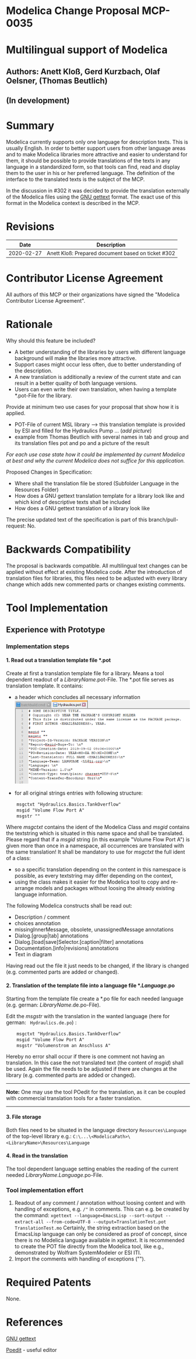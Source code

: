 # Modelica Change Proposal MCP-0035
# Multilingual support of Modelica
## Authors: Anett Kloß, Gerd Kurzbach, Olaf Oelsner, (Thomas Beutlich)
(In development) 
--

# Summary
Modelica currently supports only one language for description texts. This is usually English. In order to better support users from other language areas and to make Modelica libraries more attractive and easier to understand for them, it should be possible to provide translations of the texts in any language in a standardized form, so that tools can find, read and display them to the user in his or her preferred language.
The definition of the interface to the translated texts is the subject of the MCP.

In the discussion in #302 it was decided to provide the translation externally of the Modelica files using the [GNU gettext](https://www.gnu.org/software/gettext/) format. The exact use of this format in the Modelica context is described in the MCP.

# Revisions
| Date | Description |
| --- | --- |
| 2020-02-27 | Anett Kloß: Prepared document based on ticket #302 |

# Contributor License Agreement
All authors of this MCP or their organizations have signed the "Modelica Contributor License Agreement". 

# Rationale
Why should this feature be included? 
* A better understanding of the libraries by users with different language background will make the libraries more attractive. 
* Support cases might occur less often, due to better understanding of the description. 
* A new translation is additionally a review of the current state and can result in a better quality of both language versions.
* Users can even write their own translation, when having a template *.pot-File for the library. 

Provide at minimum two use cases for your proposal that show how it is applied. 
* POT-File of current MSL library --> this translation template is provided by ESI and filled for the Hydraulics Pump ... 
(*add picture*)
* example from Thomas Beutlich with several names in tab and group and its translation files pot and po and a picture of the result

*For each use case state how it could be implemented by current Modelica at best and why the current Modelica does not suffice for this application.*

Proposed Changes in Specification: 
* Where shall the translation file be stored (Subfolder Language in the Resources Folder)
* How does a GNU gettext translation template for a library look like and which kind of descriptive texts shall be included
* How does a GNU gettext translation of a library look like

The precise updated text of the specification is part of this branch/pull-request: No.

# Backwards Compatibility
The proposal is backwards compatible. All multilingual text changes can be applied without effect at existing Modelica code. 
After the introduction of translation files for libraries, this files need to be adjusted with every library change which adds new commented parts or changes existing comments.

# Tool Implementation

## Experience with Prototype
### Implementation steps
#### 1. Read out a translation template file \*.pot
Create at first a translation template file for a library. Means a tool dependent readout of a *LibraryName*.pot-File. The \*.pot file serves as translation template. It contains: 
- a header which concludes all necessary information
![Header of a *.pot file](POT_Header.png)

- for all original strings entries with following structure: 
```
    msgctxt "Hydraulics.Basics.TankOverflow"
    msgid "Volume Flow Port A"
    msgstr ""
```

Where *msgctxt* contains the ident of the Modelica Class and *msgid* contains the textstring which is situated in this name space and shall be translated. Please regard that if a *msgid* string (in this example "Volume Flow Port A") is given more than once in a namespace, all occurrences are translated with the same translation!
It shall be mandatory to use for *msgctxt* the full ident of a class:
- so a specific translation depending on the content in this namespace is possible, as every textstring may differ depending on the context,
- using the class makes it easier for the Modelica tool to copy and re-arrange models and packages without loosing the already existing language information.

The following Modelica constructs shall be read out: 
* Description / comment
* choices annotation
* missingInnerMessage, obsolete, unassignedMessage annotations
* Dialog.[group|tab] annotations
* Dialog.[load|save]Selector.[caption|filter] annotations
* Documentation.[info|revisions] annotations
* Text in diagram

Having read out the file it just needs to be changed, if the library is changed (e.g. commented parts are added or changed). 

#### 2. Translation of the template file into a language file \*.*Language*.po
Starting from the template file create a \*.po file for each needed language (e.g. german: *LibraryName*.de.po-File).

Edit the *msgstr* with the translation in the wanted language (here for german: `` Hydraulics.de.po``) :
```
    msgctxt "Hydraulics.Basics.TankOverflow"
    msgid "Volume Flow Port A"
    msgstr "Volumenstrom an Anschluss A"
```

Hereby no error shall occur if there is one comment not having an translation. In this case the not translated text (the content of *msgid*) shall be used.
Again the file needs to be adjusted if there are changes at the library (e.g. commented parts are added or changed).

---
**Note:** One may use the tool POedit for the translation, as it can be coupled with commercial translation tools for a faster translation. 

---
#### 3. File storage
Both files need to be situated in the language directory ``Resources\Language`` of the top-level library e.g.:
  ``C:\...\<ModelicaPath>\<LibraryName>\Resources\Language``
#### 4. Read in the translation
The tool dependent language setting enables the reading of the current needed *LibraryName*.*Language*.po-File.

### Tool implementation effort 
1. Readout of any comment / annotation without loosing content and with handling of exceptions, e.g. ``/"`` in comments. This can e.g. be created by the command:
``xgettext --language=EmacsLisp --sort-output --extract-all --from-code=UTF-8 --output=TranslationTest.pot TranslationTest.mo``
Certainly, the string extraction based on the EmacsLisp language can only be considered as proof of concept, since there is no Modelica language available in xgettext. It is recommended to create the POT file directly from the Modelica tool, like e.g., demonstrated by Wolfram SystemModeler or ESI ITI.
2. Import the comments with handling of exceptions ("").

# Required Patents
None. 
# References
[GNU gettext](https://www.gnu.org/software/gettext/)

[Poedit](https://poedit.net/) - useful editor 